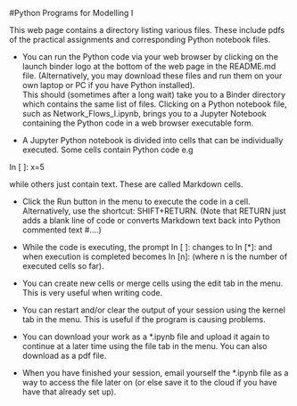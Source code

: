 #Python Programs for Modelling I

This web page contains a directory listing various files. These include pdfs of the practical assignments and corresponding 
Python notebook files.

* You can run the Python code via your web browser by clicking on the launch binder logo at the bottom of the web page in the README.md file. (Alternatively, you may download these files and run them on your own laptop or PC if you have Python installed).  
This should (sometimes after a long wait) take you to a Binder directory which contains the same list of files. Clicking on a Python notebook file, such as Network_Flows_I.ipynb, brings you to a Jupyter Notebook containing the Python code in a web browser executable form.

* A Jupyter Python notebook is divided into cells that can be individually executed.  Some cells contain Python code e.g

In [ ]:  x=5

while others just contain text. These are called Markdown cells.

* Click the Run button in the menu to execute the code in a cell. Alternatively, use the shortcut: SHIFT+RETURN. (Note that RETURN just adds a blank line of code or converts Markdown text back into Python commented text #....)

* While the code is executing, the prompt In [ ]:  changes to  In [*]:  and when execution is completed becomes In [n]: (where n is the number of executed cells so far).

* You can create new cells or merge cells using the edit tab in the menu. This is very useful when writing code.

* You can restart and/or clear the output of your session using the kernel tab in the menu. This is useful if the program is causing problems. 

* You can download your work as a *.ipynb file and upload it again to continue at a later time using the file tab in the menu. You can also download as a pdf file.

* When you have finished your session, email yourself the *.ipynb file as a way to access the file later on (or else save it to the cloud if you have have that already set up).

 